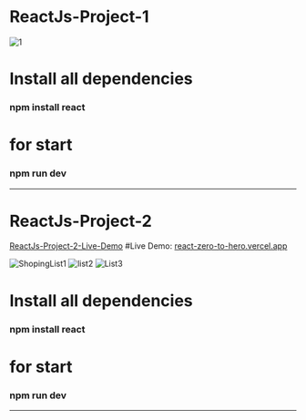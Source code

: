 # ReactJs-Project-1

![1](https://github.com/muharremozen04/React-Zero-To-Hero/assets/60547236/20afb13f-6ddc-4a41-b773-3db862bf0887)

# Install all dependencies
<h3> npm install react </h3>


# for start
<h3> npm run dev </h3>




*************************************************************************************************

# ReactJs-Project-2
<a href="react-zero-to-hero.vercel.app"> ReactJs-Project-2-Live-Demo</a>
#Live Demo: [react-zero-to-hero.vercel.app](https://react-zero-to-hero.vercel.app/)

![ShopingList1](https://github.com/muharremozen04/React-Zero-To-Hero/assets/60547236/388026e8-38a8-4114-b379-54c0c98c1b59)
![list2](https://github.com/muharremozen04/React-Zero-To-Hero/assets/60547236/1dc6d85a-63a8-46dd-9bdf-1df0386356e9)
![List3](https://github.com/muharremozen04/React-Zero-To-Hero/assets/60547236/6d6f0150-47c9-46a3-9d68-67b0ecf2909a)


# Install all dependencies
<h3> npm install react </h3>


# for start
<h3> npm run dev </h3>




*************************************************************************************************
